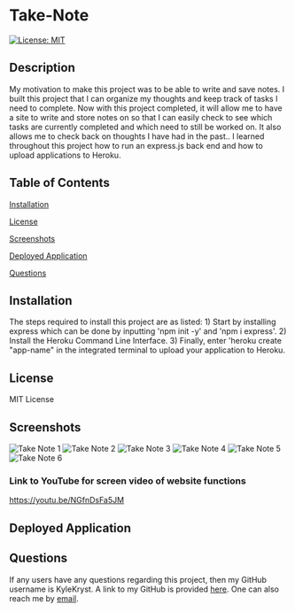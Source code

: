 # Take-Note #
[![License: MIT](https://img.shields.io/badge/License-MIT-green.svg)](https://opensource.org/licenses/MIT)

## Description ##
My motivation to make this project was to be able to write and save notes. I built this project that I can organize my thoughts and keep track of tasks I need to complete. Now with this project completed, it will allow me to have a site to write and store notes on so that I can easily check to see which tasks are currently completed and which need to still be worked on. It also allows me to check back on thoughts I have had in the past.. I learned throughout this project how to run an express.js back end and how to upload applications to Heroku.

## Table of Contents ##

[Installation][installation]

[installation]: https://github.com/KyleKryst/Take-Note/blob/main/README.md#installation

[License][license]

[license]: https://github.com/KyleKryst/Take-Note/blob/main/README.md#license

[Screenshots][screenshots]

[screenshots]: https://github.com/KyleKryst/Take-Note/blob/main/README.md#screenshots

[Deployed Application][deployed-application]

[deployed-application]: https://github.com/KyleKryst/Take-Note/blob/main/README.md#deployed-application

[Questions][questions]

[questions]: https://github.com/KyleKryst/Take-Note/blob/main/README.md#questions

## Installation ##
The steps required to install this project are as listed: 1) Start by installing express which can be done by inputting 'npm init -y' and 'npm i express'. 2) Install the Heroku Command Line Interface. 3) Finally, enter 'heroku create "app-name" in the integrated terminal to upload your application to Heroku.

## License ##
MIT License

## Screenshots ##
![Take Note 1](https://user-images.githubusercontent.com/119367684/225144439-b2ed81ca-6b72-4688-ab3a-35c0db8130ef.png)
![Take Note 2](https://user-images.githubusercontent.com/119367684/225144444-a7df65ff-1043-447d-a01c-b56868f9a2b4.png)
![Take Note 3](https://user-images.githubusercontent.com/119367684/225144448-a667d3e4-c3ec-433a-b6c9-16f392db5dde.png)
![Take Note 4](https://user-images.githubusercontent.com/119367684/225144452-379ccf1f-3198-465a-a193-e4f2a7c607e8.png)
![Take Note 5](https://user-images.githubusercontent.com/119367684/225144456-27911c43-f44b-4b55-af6f-fc4378168055.png)
![Take Note 6](https://user-images.githubusercontent.com/119367684/225144430-239055c2-ab3a-4a43-994c-1632d34e1f5f.png)
### Link to YouTube for screen video of website functions ##
https://youtu.be/NGfnDsFa5JM

## Deployed Application ##

## Questions ##
If any users have any questions regarding this project, then my GitHub username is KyleKryst. A link to my GitHub is provided [here](https://github.com/KyleKryst). One can also reach me by [email](mailto:kryst.kyle@gmail.com).
